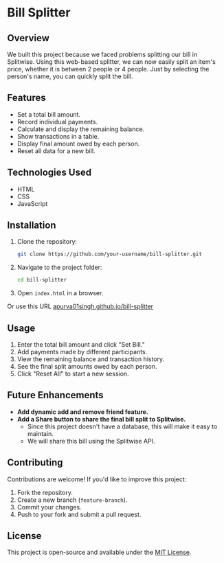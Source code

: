 # Bill Splitter

## Overview
We built this project because we faced problems splitting our bill in Splitwise. Using this web-based splitter, we can now easily split an item's price, whether it is between 2 people or 4 people. Just by selecting the person's name, you can quickly split the bill.

## Features
- Set a total bill amount.
- Record individual payments.
- Calculate and display the remaining balance.
- Show transactions in a table.
- Display final amount owed by each person.
- Reset all data for a new bill.

## Technologies Used
- HTML
- CSS
- JavaScript

## Installation
1. Clone the repository:
   ```sh
   git clone https://github.com/your-username/bill-splitter.git
   ```
2. Navigate to the project folder:
   ```sh
   cd bill-splitter
   ```
3. Open `index.html` in a browser.

Or use this URL [apurva01singh.github.io/bill-splitter](https://apurva01singh.github.io/bill-splitter)

## Usage
1. Enter the total bill amount and click "Set Bill."
2. Add payments made by different participants.
3. View the remaining balance and transaction history.
4. See the final split amounts owed by each person.
5. Click "Reset All" to start a new session.

## Future Enhancements
- **Add dynamic add and remove friend feature.**
- **Add a Share button to share the final bill split to Splitwise.**
  - Since this project doesn't have a database, this will make it easy to maintain.
  - We will share this bill using the Splitwise API.

## Contributing
Contributions are welcome! If you'd like to improve this project:
1. Fork the repository.
2. Create a new branch (`feature-branch`).
3. Commit your changes.
4. Push to your fork and submit a pull request.

## License
This project is open-source and available under the [MIT License](LICENSE).
